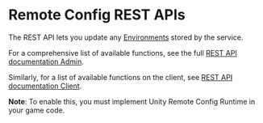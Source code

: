 # Remote Config REST APIs
The REST API lets you update any [Environments](Environments.md) stored by the service.

For a comprehensive list of available functions, see the full [REST API documentation Admin](https://services.docs.unity.com/remote-config-admin/v1).

Similarly, for a list of available functions on the client, see [REST API documentation Client](https://services.docs.unity.com/remote-config-client/v1).

**Note**: To enable this, you must implement Unity Remote Config Runtime in your game code.
